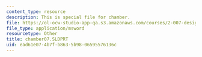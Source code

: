 ```yaml
---
content_type: resource
description: This is special file for chamber.
file: https://ol-ocw-studio-app-qa.s3.amazonaws.com/courses/2-007-design-and-manufacturing-i-spring-2009/ead61e074b7fb8635b9806595576136c_chamber07.SLDPRT
file_type: application/msword
resourcetype: Other
title: chamber07.SLDPRT
uid: ead61e07-4b7f-b863-5b98-06595576136c
---
```

